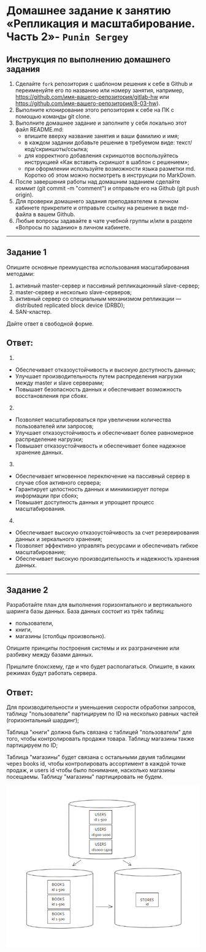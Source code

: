 # Домашнее задание к занятию «Репликация и масштабирование. Часть 2»- `Punin Sergey`

## Инструкция по выполнению домашнего задания
1. Сделайте `fork` репозитория c шаблоном решения к себе в Github и переименуйте его по названию или номеру занятия, например, https://github.com/имя-вашего-репозитория/gitlab-hw или https://github.com/имя-вашего-репозитория/8-03-hw).
2. Выполните клонирование этого репозитория к себе на ПК с помощью команды git clone.
3. Выполните домашнее задание и заполните у себя локально этот файл README.md:
   - впишите вверху название занятия и ваши фамилию и имя;
   - в каждом задании добавьте решение в требуемом виде: текст/код/скриншоты/ссылка;
   - для корректного добавления скриншотов воспользуйтесь инструкцией «Как вставить скриншот в шаблон с решением»;
   - при оформлении используйте возможности языка разметки md. Коротко об этом можно посмотреть в инструкции по MarkDown.
4. После завершения работы над домашним заданием сделайте коммит (git commit -m "comment") и отправьте его на Github (git push origin).
5. Для проверки домашнего задания преподавателем в личном кабинете прикрепите и отправьте ссылку на решение в виде md-файла в вашем Github.
6. Любые вопросы задавайте в чате учебной группы и/или в разделе «Вопросы по заданию» в личном кабинете.

---

## Задание 1
Опишите основные преимущества использования масштабирования методами:

1. активный master-сервер и пассивный репликационный slave-сервер;
2. master-сервер и несколько slave-серверов;
3. активный сервер со специальным механизмом репликации — distributed replicated block device (DRBD);
4. SAN-кластер.
  
Дайте ответ в свободной форме.

## Ответ:
 1.
- Обеспечивает отказоустойчивость и высокую доступность данных;
- Улучшает производительность путем распределения нагрузки между master и slave серверами;
- Повышает безопасность данных и обеспечивает возможность восстановления при сбоях.

2.
- Позволяет масштабироваться при увеличении количества пользователей или запросов;
- Улучшает отказоустойчивость и обеспечивает более равномерное распределение нагрузки;
- Повышает отказоустойчивость и обеспечивает более надежное хранение данных.

3.
- Обеспечивает мгновенное переключение на пассивный сервер в случае сбоя активного сервера;
- Гарантирует целостность данных и минимизирует потери информации при сбоях;
- Повышает доступность данных и упрощает процесс масштабирования.

4. 
- Обеспечивает высокую отказоустойчивость за счет резервирования данных и зеркального хранения;
- Позволяет эффективно управлять ресурсами и обеспечивать гибкое масштабирование;
- Обеспечивает высокую производительность и надежность хранения данных.

---

## Задание 2
Разработайте план для выполнения горизонтального и вертикального шаринга базы данных. База данных состоит из трёх таблиц:

- пользователи,
- книги,
- магазины (столбцы произвольно).
  
Опишите принципы построения системы и их разграничение или разбивку между базами данных.

Пришлите блоксхему, где и что будет располагаться. Опишите, в каких режимах будут работать сервера.

## Ответ:
Для производительности и уменьшения скорости обработки запросов, таблицу "пользователи" партицируем по ID на несколько равных частей (горизонтальный шардинг);

Таблица "книги" должна быть связана с таблицей "пользователи" для того, чтобы контролировать продажи товара. Таблицу магазины также партицируем по ID;

Таблица "магазины" будет связана с остальными двумя таблицами через books id, чтобы контролировать ассортимент в каждой точке продаж, и users id чтобы было понимание, насколько магазины посещаемы. Таблицу "магазины" партицировать не будем.

![1](https://github.com/Sawyer086/12_07/blob/main/2.png)


